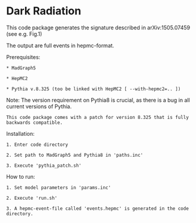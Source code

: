 # Dark Radiation

This code package generates the signature described in arXiv:1505.07459 (see e.g. Fig.1)

The output are full events in hepmc-format.


Prerequisites: 

	* MadGraph5

	* HepMC2

	* Pythia v.8.325 (too be linked with HepMC2 [ --with-hepmc2=.. ])

Note: 	The version requirement on Pythia8 is crucial, as there is a bug in all current versions of Pythia. 

	This code package comes with a patch for version 8.325 that is fully backwards compatible. 


Installation:

	1. Enter code directory

	2. Set path to MadGraph5 and Pythia8 in 'paths.inc'

	3. Execute 'pythia_patch.sh'


How to run:

	1. Set model parameters in 'params.inc'

	2. Execute 'run.sh'

	3. A hepmc-event-file called 'events.hepmc' is generated in the code directory.
